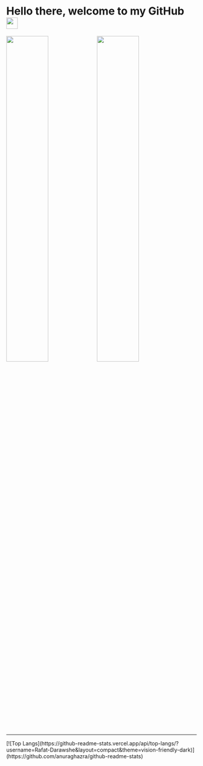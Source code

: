 
# Hello there, welcome to my GitHub <img src="https://raw.githubusercontent.com/MartinHeinz/MartinHeinz/master/wave.gif" width="30px">
<img align="left" width="47%" src="https://github-readme-stats.vercel.app/api?username=Rafat-Darawshe&show_icons=true&theme=gruvbox"/>
<img  width="47%" src="https://github-readme-stats.vercel.app/api/top-langs/?username=Rafat-Darawshe&layout=compact"/>
<hr/>
[![Top Langs](https://github-readme-stats.vercel.app/api/top-langs/?username=Rafat-Darawshe&layout=compact&theme=vision-friendly-dark)](https://github.com/anuraghazra/github-readme-stats)
